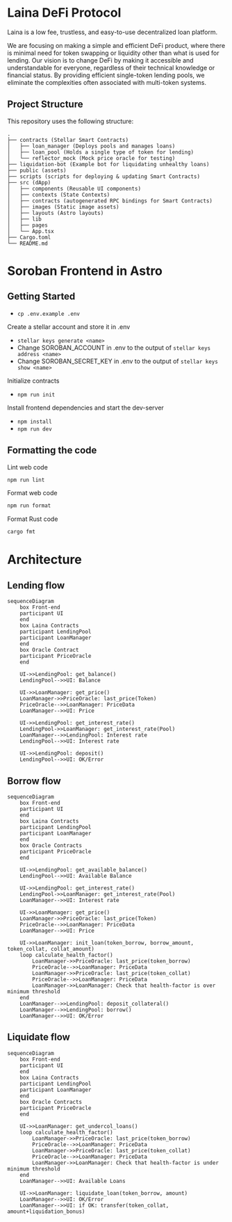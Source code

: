 # Laina DeFi Protocol

Laina is a low fee, trustless, and easy-to-use decentralized loan platform.

We are focusing on making a simple and efficient DeFi product, where there
is minimal need for token swapping or liquidity other than what is used for
lending. Our vision is to change DeFi by making it accessible and understandable
for everyone, regardless of their technical knowledge or financial status. By
providing efficient single-token lending pools, we eliminate the complexities
often associated with multi-token systems.

## Project Structure

This repository uses the following structure:

```text
.
├── contracts (Stellar Smart Contracts)
│   ├── loan_manager (Deploys pools and manages loans)
│   ├── loan_pool (Holds a single type of token for lending)
│   └── reflector_mock (Mock price oracle for testing)
├── liquidation-bot (Example bot for liquidating unhealthy loans)
├── public (assets)
├── scripts (scripts for deploying & updating Smart Contracts)
├── src (dApp)
│   ├── components (Reusable UI components)
│   ├── contexts (State Contexts)
│   ├── contracts (autogenerated RPC bindings for Smart Contracts)
│   ├── images (Static image assets)
│   ├── layouts (Astro layouts)
│   ├── lib
│   ├── pages
│   └── App.tsx
├── Cargo.toml
└── README.md
```

# Soroban Frontend in Astro

## Getting Started

- `cp .env.example .env`

Create a stellar account and store it in .env

- `stellar keys generate <name>`
- Change SOROBAN_ACCOUNT in .env to the output of `stellar keys address <name>`
- Change SOROBAN_SECRET_KEY in .env to the output of `stellar keys show <name>`

Initialize contracts

- `npm run init`

Install frontend dependencies and start the dev-server

- `npm install`
- `npm run dev`

## Formatting the code

Lint web code

```bash
npm run lint
```

Format web code

```bash
npm run format
```

Format Rust code

```bash
cargo fmt
```

# Architecture

## Lending flow

```mermaid
sequenceDiagram
    box Front-end
    participant UI
    end
    box Laina Contracts
    participant LendingPool
    participant LoanManager
    end
    box Oracle Contract
    participant PriceOracle
    end

    UI->>LendingPool: get_balance()
    LendingPool-->>UI: Balance

    UI->>LoanManager: get_price()
    LoanManager->>PriceOracle: last_price(Token)
    PriceOracle-->>LoanManager: PriceData
    LoanManager-->>UI: Price

    UI->>LendingPool: get_interest_rate()
    LendingPool->>LoanManager: get_interest_rate(Pool)
    LoanManager-->>LendingPool: Interest rate
    LendingPool-->>UI: Interest rate

    UI->>LendingPool: deposit()
    LendingPool-->>UI: OK/Error
```

## Borrow flow

```mermaid
sequenceDiagram
    box Front-end
    participant UI
    end
    box Laina Contracts
    participant LendingPool
    participant LoanManager
    end
    box Oracle Contracts
    participant PriceOracle
    end

    UI->>LendingPool: get_available_balance()
    LendingPool-->>UI: Available Balance

    UI->>LendingPool: get_interest_rate()
    LendingPool->>LoanManager: get_interest_rate(Pool)
    LoanManager-->>UI: Interest rate

    UI->>LoanManager: get_price()
    LoanManager->>PriceOracle: last_price(Token)
    PriceOracle-->>LoanManager: PriceData
    LoanManager-->>UI: Price

    UI->>LoanManager: init_loan(token_borrow, borrow_amount, token_collat, collat_amount)
    loop calculate_health_factor()
        LoanManager->>PriceOracle: last_price(token_borrow)
        PriceOracle-->>LoanManager: PriceData
        LoanManager->>PriceOracle: last_price(token_collat)
        PriceOracle-->>LoanManager: PriceData
        LoanManager->>LoanManager: Check that health-factor is over minimum threshold
    end
    LoanManager-->>LendingPool: deposit_collateral()
    LoanManager-->>LendingPool: borrow()
    LoanManager-->>UI: OK/Error
```

## Liquidate flow

```mermaid
sequenceDiagram
    box Front-end
    participant UI
    end
    box Laina Contracts
    participant LendingPool
    participant LoanManager
    end
    box Oracle Contracts
    participant PriceOracle
    end

    UI->>LoanManager: get_undercol_loans()
    loop calculate_health_factor()
        LoanManager->>PriceOracle: last_price(token_borrow)
        PriceOracle-->>LoanManager: PriceData
        LoanManager->>PriceOracle: last_price(token_collat)
        PriceOracle-->>LoanManager: PriceData
        LoanManager->>LoanManager: Check that health-factor is under minimum threshold
    end
    LoanManager-->>UI: Available Loans

    UI->>LoanManager: liquidate_loan(token_borrow, amount)
    LoanManager-->>UI: OK/Error
    LoanManager-->>UI: if OK: transfer(token_collat, amount+liquidation_bonus)

```
